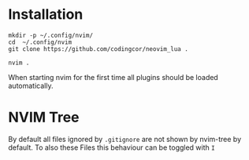 # Installation

```
mkdir -p ~/.config/nvim/
cd  ~/.config/nvim
git clone https://github.com/codingcor/neovim_lua .

nvim .
```

When starting nvim for the first time all plugins should be loaded automatically.

# NVIM Tree 

By default all files ignored by `.gitignore` are not shown by nvim-tree by default.
To also these Files this behaviour can be toggled with `I`
